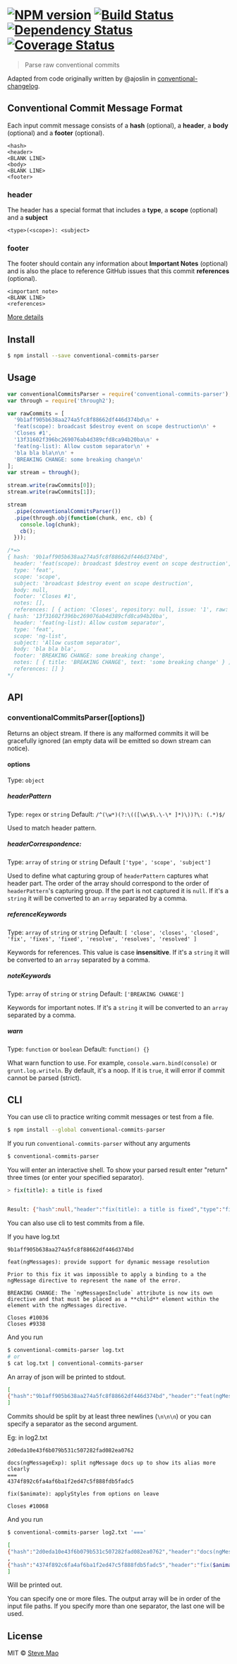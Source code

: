 #  [![NPM version][npm-image]][npm-url] [![Build Status][travis-image]][travis-url] [![Dependency Status][daviddm-image]][daviddm-url] [![Coverage Status][coveralls-image]][coveralls-url]

> Parse raw conventional commits


Adapted from code originally written by @ajoslin in [conventional-changelog](https://github.com/ajoslin/conventional-changelog).


## Conventional Commit Message Format

Each input commit message consists of a **hash** (optional), a **header**, a **body** (optional) and a **footer** (optional).

```
<hash>
<header>
<BLANK LINE>
<body>
<BLANK LINE>
<footer>
```

### header

The header has a special format that includes a **type**, a **scope** (optional) and a **subject**

```
<type>(<scope>): <subject>
```

### footer

The footer should contain any information about **Important Notes** (optional) and is also the place to reference GitHub issues that this commit **references** (optional).

```
<important note>
<BLANK LINE>
<references>
```

[More details](CONVENTIONS.md)


## Install

```sh
$ npm install --save conventional-commits-parser
```


## Usage

```js
var conventionalCommitsParser = require('conventional-commits-parser');
var through = require('through2');

var rawCommits = [
  '9b1aff905b638aa274a5fc8f88662df446d374bd\n' +
  'feat(scope): broadcast $destroy event on scope destruction\n' +
  'Closes #1',
  '13f31602f396bc269076ab4d389cfd8ca94b20ba\n' +
  'feat(ng-list): Allow custom separator\n' +
  'bla bla bla\n\n' +
  'BREAKING CHANGE: some breaking change\n'
];
var stream = through();

stream.write(rawCommits[0]);
stream.write(rawCommits[1]);

stream
  .pipe(conventionalCommitsParser())
  .pipe(through.obj(function(chunk, enc, cb) {
    console.log(chunk);
    cb();
  }));

/*=>
{ hash: '9b1aff905b638aa274a5fc8f88662df446d374bd',
  header: 'feat(scope): broadcast $destroy event on scope destruction',
  type: 'feat',
  scope: 'scope',
  subject: 'broadcast $destroy event on scope destruction',
  body: null,
  footer: 'Closes #1',
  notes: [],
  references: [ { action: 'Closes', repository: null, issue: '1', raw: '#1' } ] }
{ hash: '13f31602f396bc269076ab4d389cfd8ca94b20ba',
  header: 'feat(ng-list): Allow custom separator',
  type: 'feat',
  scope: 'ng-list',
  subject: 'Allow custom separator',
  body: 'bla bla bla',
  footer: 'BREAKING CHANGE: some breaking change',
  notes: [ { title: 'BREAKING CHANGE', text: 'some breaking change' } ],
  references: [] }
*/
```


## API

### conventionalCommitsParser([options])

Returns an object stream. If there is any malformed commits it will be gracefully ignored (an empty data will be emitted so down stream can notice).

#### options

Type: `object`

##### headerPattern

Type: `regex` or `string` Default: `/^(\w*)(?:\(([\w\$\.\-\* ]*)\))?\: (.*)$/`

Used to match header pattern.

##### headerCorrespondence:

Type: `array` of `string` or `string` Default `['type', 'scope', 'subject']`

Used to define what capturing group of `headerPattern` captures what header part. The order of the array should correspond to the order of `headerPattern`'s capturing group. If the part is not captured it is `null`. If it's a `string` it will be converted to an `array` separated by a comma.

##### referenceKeywords

Type: `array` of `string` or `string` Default:
`[
  'close',
  'closes',
  'closed',
  'fix',
  'fixes',
  'fixed',
  'resolve',
  'resolves',
  'resolved'
]`

Keywords for references. This value is case **insensitive**. If it's a `string` it will be converted to an `array` separated by a comma.

##### noteKeywords

Type: `array` of `string` or `string` Default: `['BREAKING CHANGE']`

Keywords for important notes. If it's a `string` it will be converted to an `array` separated by a comma.

##### warn

Type: `function` or `boolean` Default: `function() {}`

What warn function to use. For example, `console.warn.bind(console)` or `grunt.log.writeln`. By default, it's a noop. If it is `true`, it will error if commit cannot be parsed (strict).


## CLI

You can use cli to practice writing commit messages or test from a file.

```sh
$ npm install --global conventional-commits-parser
```

If you run `conventional-commits-parser` without any arguments

```sh
$ conventional-commits-parser
```

You will enter an interactive shell. To show your parsed result enter "return" three times (or enter your specified separator).

```sh
> fix(title): a title is fixed


Result: {"hash":null,"header":"fix(title): a title is fixed","type":"fix","scope":"title","subject":"a title is fixed","body":null,"footer":null,"notes":[],"references":[]}
```

You can also use cli to test commits from a file.

If you have log.txt

```text
9b1aff905b638aa274a5fc8f88662df446d374bd

feat(ngMessages): provide support for dynamic message resolution

Prior to this fix it was impossible to apply a binding to a the ngMessage directive to represent the name of the error.

BREAKING CHANGE: The `ngMessagesInclude` attribute is now its own directive and that must be placed as a **child** element within the element with the ngMessages directive.

Closes #10036
Closes #9338
```

And you run

```sh
$ conventional-commits-parser log.txt
# or
$ cat log.txt | conventional-commits-parser
```

An array of json will be printed to stdout.

```sh
[
{"hash":"9b1aff905b638aa274a5fc8f88662df446d374bd","header":"feat(ngMessages): provide support for dynamic message resolution","type":"feat","scope":"ngMessages","subject":"provide support for dynamic message resolution","body":"Prior to this fix it was impossible to apply a binding to a the ngMessage directive to represent the name of the error.","footer":"BREAKING CHANGE: The `ngMessagesInclude` attribute is now its own directive and that must be placed as a **child** element within the element with the ngMessages directive.\nCloses #10036\nCloses #9338","notes":[{"title":"BREAKING CHANGE","text":"The `ngMessagesInclude` attribute is now its own directive and that must be placed as a **child** element within the element with the ngMessages directive."}],"references":[{"action":"Closes","repository":null,"issue":"10036","raw":"#10036"},{"action":"Closes","repository":null,"issue":"9338","raw":"#9338"}]}
]
```

Commits should be split by at least three newlines (`\n\n\n`) or you can specify a separator as the second argument.

Eg: in log2.txt

```text
2d0eda10e43f6b079b531c507282fad082ea0762

docs(ngMessageExp): split ngMessage docs up to show its alias more clearly
===
4374f892c6fa4af6ba1f2ed47c5f888fdb5fadc5

fix($animate): applyStyles from options on leave

Closes #10068
```

And you run

```sh
$ conventional-commits-parser log2.txt '==='
```

```sh
[
{"hash":"2d0eda10e43f6b079b531c507282fad082ea0762","header":"docs(ngMessageExp): split ngMessage docs up to show its alias more clearly","type":"docs","scope":"ngMessageExp","subject":"split ngMessage docs up to show its alias more clearly","body":null,"footer":null,"notes":[],"references":[]}
,
{"hash":"4374f892c6fa4af6ba1f2ed47c5f888fdb5fadc5","header":"fix($animate): applyStyles from options on leave","type":"fix","scope":"$animate","subject":"applyStyles from options on leave","body":null,"footer":"Closes #10068","notes":[],"references":[{"action":"Closes","repository":null,"issue":"10068","raw":"#10068"}]}
]
```

Will be printed out.

You can specify one or more files. The output array will be in order of the input file paths. If you specify more than one separator, the last one will be used.


## License

MIT © [Steve Mao](https://github.com/stevemao)


[npm-image]: https://badge.fury.io/js/conventional-commits-parser.svg
[npm-url]: https://npmjs.org/package/conventional-commits-parser
[travis-image]: https://travis-ci.org/stevemao/conventional-commits-parser.svg?branch=master
[travis-url]: https://travis-ci.org/stevemao/conventional-commits-parser
[daviddm-image]: https://david-dm.org/stevemao/conventional-commits-parser.svg?theme=shields.io
[daviddm-url]: https://david-dm.org/stevemao/conventional-commits-parser
[coveralls-image]: https://coveralls.io/repos/stevemao/conventional-commits-parser/badge.svg
[coveralls-url]: https://coveralls.io/r/stevemao/conventional-commits-parser

